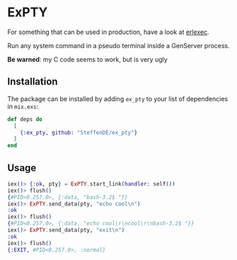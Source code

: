 # ExPTY

For something that can be used in production, have a look at [erlexec](https://github.com/saleyn/erlexec).

Run any system command in a pseudo terminal inside a GenServer process.

**Be warned**: my C code seems to work, but is very ugly

## Installation

The package can be installed by adding `ex_pty` to your list of dependencies in `mix.exs`:

```elixir
def deps do
  [
    {:ex_pty, github: "SteffenDE/ex_pty"}
  ]
end
```

## Usage

```elixir
iex()> {:ok, pty} = ExPTY.start_link(handler: self())
iex()> flush()
{#PID<0.257.0>, {:data, "bash-3.2$ "}}
iex()> ExPTY.send_data(pty, "echo cool\n")
:ok
iex()> flush()
{#PID<0.257.0>, {:data, "echo cool\r\ncool\r\nbash-3.2$ "}}
iex()> ExPTY.send_data(pty, "exit\n")
:ok
iex()> flush()
{:EXIT, #PID<0.257.0>, :normal}
```
